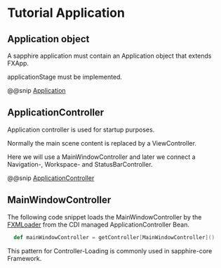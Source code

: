 # Tutorial Application

## Application object

A sapphire application must contain an Application object that extends FXApp.

applicationStage must be implemented.

@@snip [Application](../../../../demos/tutorial/src/main/scala/com/sfxcode/sapphire/core/demo/tutorial/Application.scala)


## ApplicationController

Application controller is used for startup purposes.

Normally the main scene content is replaced by a ViewController.

Here we will use a MainWindowController and later we connect a Navigation-, Workspace- and StatusBarController.

@@snip [ApplicationController](../../../../demos/tutorial/src/main/scala/com/sfxcode/sapphire/core/demo/tutorial/ApplicationController.scala)

## MainWindowController

The following code snippet loads the MainWindowController by the [FXMLoader](https://github.com/sfxcode/sapphire-core/blob/master/src/main/scala/com/sfxcode/sapphire/core/fxml/FxmlLoading.scala) from the CDI managed ApplicationController Bean.

```scala
  def mainWindowController = getController[MainWindowController]()

```

This pattern for Controller-Loading is commonly used in sapphire-core Framework.
